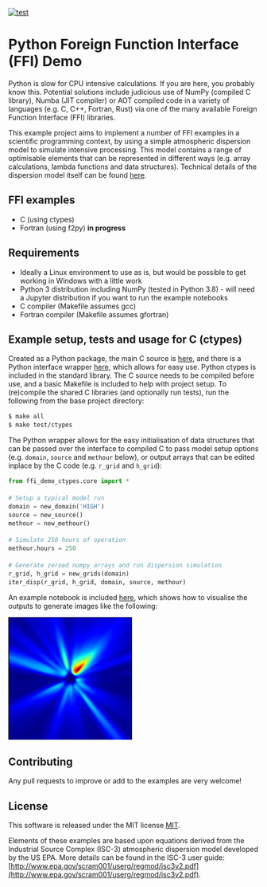 [![test](https://github.com/joshuanunn/python-ffi-demo/actions/workflows/test.yaml/badge.svg)](https://github.com/joshuanunn/python-ffi-demo/actions/workflows/test.yaml)

# Python Foreign Function Interface (FFI) Demo

Python is slow for CPU intensive calculations. If you are here, you probably know this. Potential solutions include judicious use of NumPy (compiled C library), Numba (JIT compiler) or AOT compiled code in a variety of languages (e.g. C, C++, Fortran, Rust) via one of the many available Foreign Function Interface (FFI) libraries.

This example project aims to implement a number of FFI examples in a scientific programming context, by using a simple atmospheric dispersion model to simulate intensive processing. This model contains a range of optimisable elements that can be represented in different ways (e.g. array calculations, lambda functions and data structures). Technical details of the dispersion model itself can be found [here](https://github.com/joshuanunn/really-simple-dispersion).

## FFI examples

* C (using ctypes)
* Fortran (using f2py) **in progress**

## Requirements

* Ideally a Linux environment to use as is, but would be possible to get working in Windows with a little work
* Python 3 distribution including NumPy (tested in Python 3.8) - will need a Jupyter distribution if you want to run the example notebooks
* C compiler (Makefile assumes gcc)
* Fortran compiler (Makefile assumes gfortran)

## Example setup, tests and usage for C (ctypes)

Created as a Python package, the main C source is [here](ffi_demo_ctypes/src/disperse.c), and there is a Python interface wrapper [here](ffi_demo_ctypes/core/interface.py), which allows for easy use. Python ctypes is included in the standard library. The C source needs to be compiled before use, and a basic Makefile is included to help with project setup. To (re)compile the shared C libraries (and optionally run tests), run the following from the base project directory:
```sh
$ make all
$ make test/ctypes
```

The Python wrapper allows for the easy initialisation of data structures that can be passed over the interface to compiled C to pass model setup options (e.g. ```domain```, ```source``` and ```methour``` below), or output arrays that can be edited inplace by the C code (e.g. ```r_grid``` and ```h_grid```):

```python
from ffi_demo_ctypes.core import *

# Setup a typical model run
domain = new_domain('HIGH')
source = new_source()
methour = new_methour()

# Simulate 250 hours of operation
methour.hours = 250

# Generate zeroed numpy arrays and run dispersion simulation
r_grid, h_grid = new_grids(domain)
iter_disp(r_grid, h_grid, domain, source, methour)
```

An example notebook is included [here](ctypes_example.ipynb), which shows how to visualise the outputs to generate images like the following:

![Sample output](sample_output.png)

## Contributing
Any pull requests to improve or add to the examples are very welcome!

## License
This software is released under the MIT license [MIT](LICENSE).

Elements of these examples are based upon equations derived from the Industrial Source Complex (ISC-3) atmospheric dispersion model developed by the US EPA. More details can be found in the ISC-3 user guide: [http://www.epa.gov/scram001/userg/regmod/isc3v2.pdf](http://www.epa.gov/scram001/userg/regmod/isc3v2.pdf).
